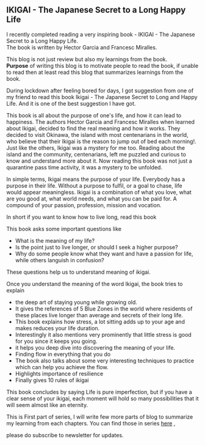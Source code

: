 ## IKIGAI - The Japanese Secret to a Long Happy Life

I recently completed reading a very inspiring book - IKIGAI - The Japanese Secret to a Long Happy Life.  
The book is written by Hector Garcia and Francesc Miralles. 

This blog is not just review but also my learnings from the book.  
**Purpose** of writing this blog is to motivate people to read the book, if unable to read then at least read this blog that summarizes learnings from the book.

During lockdown after feeling bored for days, I got suggestion from one of my friend to read this book Ikigai - The Japanese Secret to Long and Happy Life. And it is one of the best suggestion I have got.

This book is all about the purpose of one's life, and how it can lead to happiness. The authors Hector Garcia and Francesc Miralles when learned about Ikigai, decided to find the real meaning and how it works. They decided to visit Okinawa, the island with most centenarians in the world, who believe that their Ikigai is the reason to jump out of bed each morning!. Just like the others, Ikigai was a mystery for me too. Reading about the island and the community, centenarians, left me puzzled and curious to know and understand more about it. Now reading this book was not just a quarantine pass time activity, it was a mystery to be unfolded. 

In simple terms, Ikigai means the purpose of your life. Everybody has a purpose in their life. Without a purpose to fulfil, or a goal to chase, life would appear meaningless. Ikigai is a combination of what you love, what are you good at, what world needs, and what you can be paid for. A compound of your passion, profession, mission and vocation.

In short if you want to know how to live long, read this book

This book asks some important questions like 
- What is the meaning of my life?
- Is the point just to live longer, or should I seek a higher purpose?
- Why do some people know what they want and have a passion for life, while others languish in confusion?

These questions help us to understand meaning of ikigai.

Once you understand the meaning of the word Ikigai, the book tries to explain 
- the deep art of staying young while growing old. 
- It gives the references of 5 Blue Zones in the world where residents of these places live longer than average and secrets of their long life.
- This book explains how stress, a lot sitting adds up to your age and makes reduces your life duration. 
- Interestingly it also mentions very prominently that little stress is good for you since it keeps you going.
- it helps you deep dive into discovering the meaning of your life.
- Finding flow in everything that you do
- The book also talks about some very interesting techniques to practice which can help you achieve the flow.
- Highlights importance of resilience
- Finally gives 10 rules of ikigai 

This book concludes by saying Life is pure imperfection, but if you have a clear sense of your ikigai, each moment will hold so many possibilities that it will seem almost like an eternity.

This is First part of series, I will write few more parts of blog to summarize my learning from each chapters.
You can find those in series  [here](https://hashnode.com/series/ikigai-the-japanese-secret-to-a-long-happy-life-ckhk63qzh019q3hs162sk8l8h) ,

please do subscribe to newsletter for updates.
